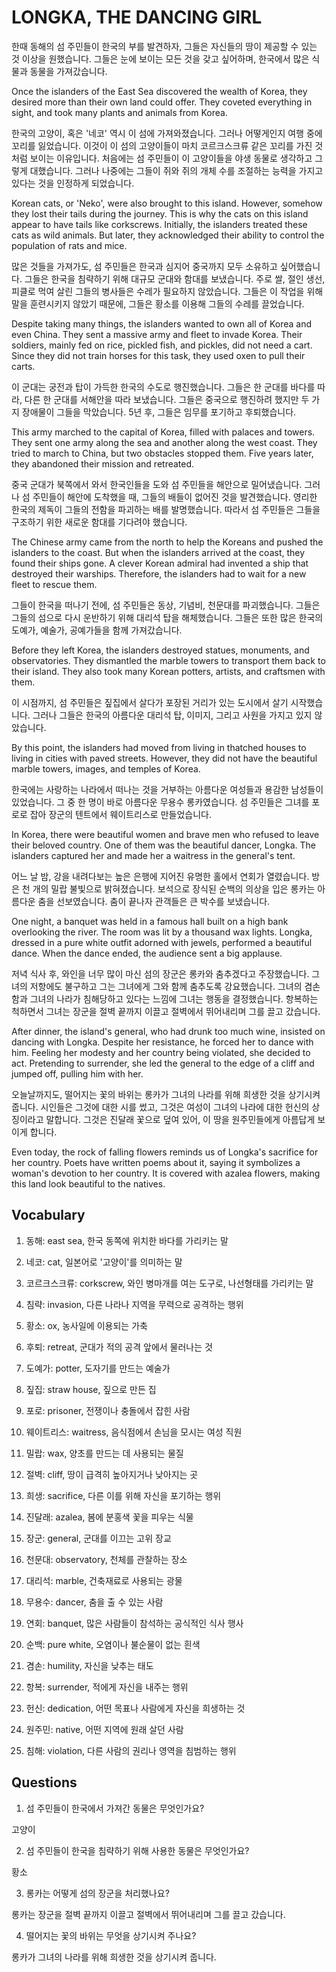 # LONGKA, THE DANCING GIRL

한때 동해의 섬 주민들이 한국의 부를 발견하자, 그들은 자신들의 땅이 제공할 수 있는 것 이상을 원했습니다. 그들은 눈에 보이는 모든 것을 갖고 싶어하며, 한국에서 많은 식물과 동물을 가져갔습니다.

Once the islanders of the East Sea discovered the wealth of Korea, they desired more than their own land could offer. They coveted everything in sight, and took many plants and animals from Korea.

한국의 고양이, 혹은 '네코' 역시 이 섬에 가져와졌습니다. 그러나 어떻게인지 여행 중에 꼬리를 잃었습니다. 이것이 이 섬의 고양이들이 마치 코르크스크류 같은 꼬리를 가진 것처럼 보이는 이유입니다. 처음에는 섬 주민들이 이 고양이들을 야생 동물로 생각하고 그렇게 대했습니다. 그러나 나중에는 그들이 쥐와 쥐의 개체 수를 조절하는 능력을 가지고 있다는 것을 인정하게 되었습니다.

Korean cats, or 'Neko', were also brought to this island. However, somehow they lost their tails during the journey. This is why the cats on this island appear to have tails like corkscrews. Initially, the islanders treated these cats as wild animals. But later, they acknowledged their ability to control the population of rats and mice.

많은 것들을 가져가도, 섬 주민들은 한국과 심지어 중국까지 모두 소유하고 싶어했습니다. 그들은 한국을 침략하기 위해 대규모 군대와 함대를 보냈습니다. 주로 쌀, 절인 생선, 피클로 먹여 살린 그들의 병사들은 수레가 필요하지 않았습니다. 그들은 이 작업을 위해 말을 훈련시키지 않았기 때문에, 그들은 황소를 이용해 그들의 수레를 끌었습니다.

Despite taking many things, the islanders wanted to own all of Korea and even China. They sent a massive army and fleet to invade Korea. Their soldiers, mainly fed on rice, pickled fish, and pickles, did not need a cart. Since they did not train horses for this task, they used oxen to pull their carts.

이 군대는 궁전과 탑이 가득한 한국의 수도로 행진했습니다. 그들은 한 군대를 바다를 따라, 다른 한 군대를 서해안을 따라 보냈습니다. 그들은 중국으로 행진하려 했지만 두 가지 장애물이 그들을 막았습니다. 5년 후, 그들은 임무를 포기하고 후퇴했습니다.

This army marched to the capital of Korea, filled with palaces and towers. They sent one army along the sea and another along the west coast. They tried to march to China, but two obstacles stopped them. Five years later, they abandoned their mission and retreated.

중국 군대가 북쪽에서 와서 한국인들을 도와 섬 주민들을 해안으로 밀어냈습니다. 그러나 섬 주민들이 해안에 도착했을 때, 그들의 배들이 없어진 것을 발견했습니다. 영리한 한국의 제독이 그들의 전함을 파괴하는 배를 발명했습니다. 따라서 섬 주민들은 그들을 구조하기 위한 새로운 함대를 기다려야 했습니다.

The Chinese army came from the north to help the Koreans and pushed the islanders to the coast. But when the islanders arrived at the coast, they found their ships gone. A clever Korean admiral had invented a ship that destroyed their warships. Therefore, the islanders had to wait for a new fleet to rescue them.

그들이 한국을 떠나기 전에, 섬 주민들은 동상, 기념비, 천문대를 파괴했습니다. 그들은 그들의 섬으로 다시 운반하기 위해 대리석 탑을 해체했습니다. 그들은 또한 많은 한국의 도예가, 예술가, 공예가들을 함께 가져갔습니다.

Before they left Korea, the islanders destroyed statues, monuments, and observatories. They dismantled the marble towers to transport them back to their island. They also took many Korean potters, artists, and craftsmen with them.

이 시점까지, 섬 주민들은 짚집에서 살다가 포장된 거리가 있는 도시에서 살기 시작했습니다. 그러나 그들은 한국의 아름다운 대리석 탑, 이미지, 그리고 사원을 가지고 있지 않았습니다.

By this point, the islanders had moved from living in thatched houses to living in cities with paved streets. However, they did not have the beautiful marble towers, images, and temples of Korea.

한국에는 사랑하는 나라에서 떠나는 것을 거부하는 아름다운 여성들과 용감한 남성들이 있었습니다. 그 중 한 명이 바로 아름다운 무용수 롱카였습니다. 섬 주민들은 그녀를 포로로 잡아 장군의 텐트에서 웨이트리스로 만들었습니다.

In Korea, there were beautiful women and brave men who refused to leave their beloved country. One of them was the beautiful dancer, Longka. The islanders captured her and made her a waitress in the general's tent.

어느 날 밤, 강을 내려다보는 높은 은행에 지어진 유명한 홀에서 연회가 열렸습니다. 방은 천 개의 밀랍 불빛으로 밝혀졌습니다. 보석으로 장식된 순백의 의상을 입은 롱카는 아름다운 춤을 선보였습니다. 춤이 끝나자 관객들은 큰 박수를 보냈습니다.

One night, a banquet was held in a famous hall built on a high bank overlooking the river. The room was lit by a thousand wax lights. Longka, dressed in a pure white outfit adorned with jewels, performed a beautiful dance. When the dance ended, the audience sent a big applause.

저녁 식사 후, 와인을 너무 많이 마신 섬의 장군은 롱카와 춤추겠다고 주장했습니다. 그녀의 저항에도 불구하고 그는 그녀에게 그와 함께 춤추도록 강요했습니다. 그녀의 겸손함과 그녀의 나라가 침해당하고 있다는 느낌에 그녀는 행동을 결정했습니다. 항복하는 척하면서 그녀는 장군을 절벽 끝까지 이끌고 절벽에서 뛰어내리며 그를 끌고 갔습니다.

After dinner, the island's general, who had drunk too much wine, insisted on dancing with Longka. Despite her resistance, he forced her to dance with him. Feeling her modesty and her country being violated, she decided to act. Pretending to surrender, she led the general to the edge of a cliff and jumped off, pulling him with her.

오늘날까지도, 떨어지는 꽃의 바위는 롱카가 그녀의 나라를 위해 희생한 것을 상기시켜 줍니다. 시인들은 그것에 대한 시를 썼고, 그것은 여성이 그녀의 나라에 대한 헌신의 상징이라고 말합니다. 그것은 진달래 꽃으로 덮여 있어, 이 땅을 원주민들에게 아름답게 보이게 합니다.

Even today, the rock of falling flowers reminds us of Longka's sacrifice for her country. Poets have written poems about it, saying it symbolizes a woman's devotion to her country. It is covered with azalea flowers, making this land look beautiful to the natives.

## Vocabulary

1. 동해: east sea, 한국 동쪽에 위치한 바다를 가리키는 말

2. 네코: cat, 일본어로 '고양이'를 의미하는 말

3. 코르크스크류: corkscrew, 와인 병마개를 여는 도구로, 나선형태를 가리키는 말

4. 침략: invasion, 다른 나라나 지역을 무력으로 공격하는 행위

5. 황소: ox, 농사일에 이용되는 가축

6. 후퇴: retreat, 군대가 적의 공격 앞에서 물러나는 것

7. 도예가: potter, 도자기를 만드는 예술가

8. 짚집: straw house, 짚으로 만든 집

9. 포로: prisoner, 전쟁이나 충돌에서 잡힌 사람

10. 웨이트리스: waitress, 음식점에서 손님을 모시는 여성 직원

11. 밀랍: wax, 양초를 만드는 데 사용되는 물질

12. 절벽: cliff, 땅이 급격히 높아지거나 낮아지는 곳

13. 희생: sacrifice, 다른 이를 위해 자신을 포기하는 행위

14. 진달래: azalea, 봄에 분홍색 꽃을 피우는 식물

15. 장군: general, 군대를 이끄는 고위 장교

16. 천문대: observatory, 천체를 관찰하는 장소

17. 대리석: marble, 건축재료로 사용되는 광물

18. 무용수: dancer, 춤을 출 수 있는 사람

19. 연회: banquet, 많은 사람들이 참석하는 공식적인 식사 행사

20. 순백: pure white, 오염이나 불순물이 없는 흰색

21. 겸손: humility, 자신을 낮추는 태도

22. 항복: surrender, 적에게 자신을 내주는 행위

23. 헌신: dedication, 어떤 목표나 사람에게 자신을 희생하는 것

24. 원주민: native, 어떤 지역에 원래 살던 사람

25. 침해: violation, 다른 사람의 권리나 영역을 침범하는 행위

## Questions

1. 섬 주민들이 한국에서 가져간 동물은 무엇인가요?

고양이

2. 섬 주민들이 한국을 침략하기 위해 사용한 동물은 무엇인가요?

황소

3. 롱카는 어떻게 섬의 장군을 처리했나요?

롱카는 장군을 절벽 끝까지 이끌고 절벽에서 뛰어내리며 그를 끌고 갔습니다.

4. 떨어지는 꽃의 바위는 무엇을 상기시켜 주나요?

롱카가 그녀의 나라를 위해 희생한 것을 상기시켜 줍니다.

